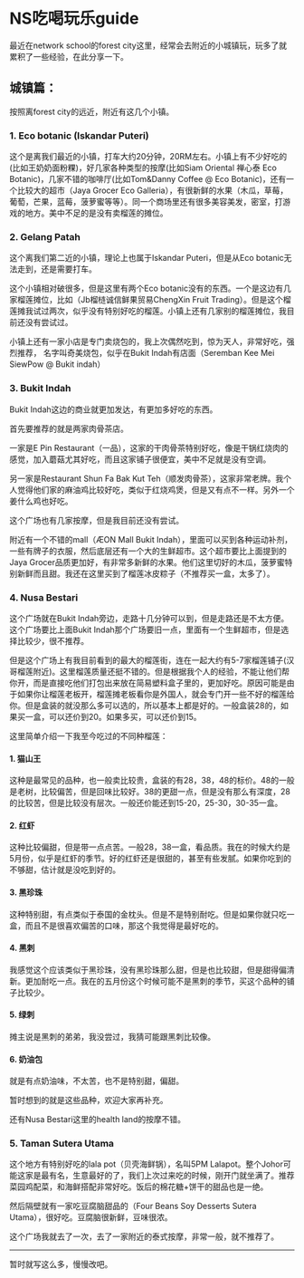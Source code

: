 # NS吃喝玩乐guide

最近在network school的forest city这里，经常会去附近的小城镇玩，玩多了就累积了一些经验，在此分享一下。

## 城镇篇：

按照离forest city的远近，附近有这几个小镇。

### 1. Eco botanic (Iskandar Puteri)

这个是离我们最近的小镇，打车大约20分钟，20RM左右。小镇上有不少好吃的(比如王奶奶面粉粿)，好几家各种类型的按摩(比如Siam Oriental 禅心泰 Eco Botanic)，几家不错的咖啡厅(比如Tom&Danny Coffee @ Eco Botanic)，还有一个比较大的超市（Jaya Grocer Eco Galleria），有很新鲜的水果（木瓜，草莓，葡萄，芒果，蓝莓，菠萝蜜等等）。同一个商场里还有很多美容美发，密室，打游戏的地方。美中不足的是没有卖榴莲的摊位。

### 2. Gelang Patah

这个离我们第二近的小镇，理论上也属于Iskandar Puteri，但是从Eco botanic无法走到，还是需要打车。

这个小镇相对破很多，但是这里有两个Eco botanic没有的东西。一个是这边有几家榴莲摊位，比如（Jb榴梿诚信鲜果贸易ChengXin Fruit Trading）。但是这个榴莲摊我试过两次，似乎没有特别好吃的榴莲。小镇上还有几家别的榴莲摊位，我目前还没有尝试过。

小镇上还有一家小店是专门卖烧包的，我上次偶然吃到，惊为天人，非常好吃，强烈推荐， 名字叫奇美烧包，似乎在Bukit Indah有店面（Seremban Kee Mei SiewPow @ Bukit indah）

### 3. Bukit Indah

Bukit Indah这边的商业就更加发达，有更加多好吃的东西。

首先要推荐的就是两家肉骨茶店。

一家是E Pin Restaurant（一品），这家的干肉骨茶特别好吃，像是干锅红烧肉的感觉，加入蘑菇尤其好吃，而且这家铺子很便宜，美中不足就是没有空调。

另一家是Restaurant Shun Fa Bak Kut Teh（顺发肉骨茶），这家非常老牌。我个人觉得他们家的麻油鸡比较好吃，类似于红烧鸡煲，但是又有点不一样。另外一个姜什么鸡也好吃。

这个广场也有几家按摩，但是我目前还没有尝试。

附近有一个不错的mall（ÆON Mall Bukit Indah），里面可以买到各种运动补剂，一些有牌子的衣服，然后底层还有一个大的生鲜超市。这个超市要比上面提到的Jaya Grocer品质更加好，有非常多新鲜的水果。他们这里切好的木瓜，菠萝蜜特别新鲜而且甜。我还在这里买到了榴莲冰皮粽子（不推荐买一盒，太多了）。

### 4. Nusa Bestari

这个广场就在Bukit Indah旁边，走路十几分钟可以到，但是走路还是不太方便。这个广场要比上面Bukit Indah那个广场要旧一点，里面有一个生鲜超市，但是选择比较少，很不推荐。

但是这个广场上有我目前看到的最大的榴莲街，连在一起大约有5-7家榴莲铺子(汉哥榴莲附近)。这里榴莲质量还挺不错的。但是根据我个人的经验，不能让他们帮你开，而是直接吃他们打包出来放在简易塑料盒子里的，更加好吃。原因可能是由于如果你让榴莲老板开，榴莲摊老板看你是外国人，就会专门开一些不好的榴莲给你。但是盒装的就没那么多可以选的，所以基本上都是好的。一般盒装28的，如果买一盒，可以还价到20。如果多买，可以还价到15。

这里简单介绍一下我至今吃过的不同种榴莲：

#### 1. 猫山王

这种是最常见的品种，也一般卖比较贵，盒装的有28，38，48的标价。48的一般是老树，比较偏苦，但是回味比较好。38的更甜一点，但是没有那么有深度，28的比较苦，但是比较没有层次。一般还价能还到15-20，25-30，30-35一盒。

#### 2. 红虾

这种比较偏甜，但是带一点点苦。一般28，38一盒，看品质。我在的时候大约是5月份，似乎是红虾的季节。好的红虾还是很甜的，甚至有些发腻。如果你吃到的不够甜，估计就是没吃到好的。

#### 3. 黑珍珠

这种特别甜，有点类似于泰国的金枕头。但是不是特别耐吃。但是如果你就只吃一盒，而且不是很喜欢偏苦的口味，那这个我觉得是最好吃的。

#### 4. 黑刺

我感觉这个应该类似于黑珍珠，没有黑珍珠那么甜，但是也比较甜，但是甜得偏清新。更加耐吃一点。我在的五月份这个时候可能不是黑刺的季节，买这个品种的铺子比较少。

#### 5. 绿刺

摊主说是黑刺的弟弟，我没尝过，我猜可能跟黑刺比较像。

#### 6. 奶油包

就是有点奶油味，不太苦，也不是特别甜，偏甜。

暂时想到的就是这些品种，欢迎大家再补充。

还有Nusa Bestari这里的health land的按摩不错。

### 5. Taman Sutera Utama

这个地方有特别好吃的lala pot（贝壳海鲜锅），名叫5PM Lalapot。整个Johor可能这家是最有名，生意最好的了，我们上次过来吃的时候，刚开门就坐满了。推荐菜园鸡配菜，和海鲜搭配非常好吃。饭后的棉花糖+饼干的甜品也是一绝。

然后隔壁就有一家吃豆腐脑甜品的（Four Beans Soy Desserts Sutera Utama），很好吃。豆腐脑很新鲜，豆味很浓。

这个广场我就去了一次，去了一家附近的泰式按摩，非常一般，就不推荐了。

---

暂时就写这么多，慢慢改吧。
